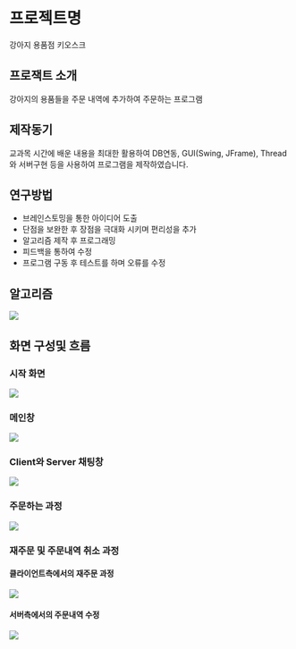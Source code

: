 # 프로젝트명
 강아지 용품점 키오스크 

## 프로잭트 소개
 강아지의 용품들을 주문 내역에 추가하여 주문하는 프로그램

## 제작동기
 교과목 시간에 배운 내용을 최대한 활용하여 DB연동, GUI(Swing, JFrame), Thread와 서버구현 등을 사용하여 프로그램을 제작하였습니다.

## 연구방법
 * 브레인스토밍을 통한 아이디어 도출
 * 단점을 보완한 후 장점을 극대화 시키며 편리성을 추가
 * 알고리즘 제작 후 프로그래밍
 * 피드백을 통하여 수정
 * 프로그램 구동 후 테스트를 하며 오류를 수정

## 알고리즘
![](README_image/algorizm.png)

## 화면 구성및 흐름
### 시작 화면
![](README_image/screen1.png)

### 메인창
![](README_image/screen.png)

### Client와 Server 채팅창
![](README_image/screen3.png)

### 주문하는 과정
![](README_image/screen4.png)

### 재주문 및 주문내역 취소 과정
#### 클라이언트측에서의 재주문 과정
![](README_image/screen6.png)
#### 서버측에서의 주문내역 수정
![](README_image/screen5.png)
